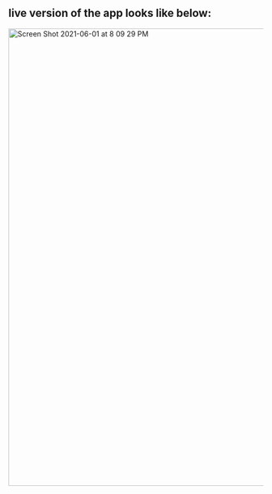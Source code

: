 
## live version of the app looks like below: 
<img width="905" alt="Screen Shot 2021-06-01 at 8 09 29 PM" src="https://user-images.githubusercontent.com/25509797/120363882-5142e480-c315-11eb-8bff-d9022d706f13.png">

